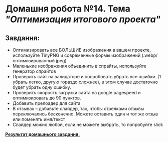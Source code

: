 # Домашня робота №14. Тема *"Оптимизация итогового проекта"*
## Завдання:

- Оптимизировать все БОЛЬШИЕ изображения в вашем проекте, используйте TinyPNG и современные формы изображений (.webp/оптимизированный jpeg)
- Маленькие изображения объединить в спрайты, используйте генератор спрайтов
- Проверить сайт на валидаторе и попробовать убрать все ошибки. (1 убрать легко, другую гораздо сложнее), в этом случае достаточно будет убрать одну ошибку.
- Проверить скорость загрузки сайта на google pagespeed и оптимизировать до 90 пунктов.
- Добавить прелоадер для сайта
- В отзывах – добавьте слайдер, так, чтобы стрелками отзывы переключались бесконечно. Можете оставить один и тот же отзыв или поменять имя/текст
- Слайдер можно любой, если не можете выбрать, то попробуйте slick


**[Результат домашнього завдання.](https://danadovzh.github.io/Cursor_Education/HW14-Optimization-of-the-final-project/Front-end.%20Basic/index.html)** 
